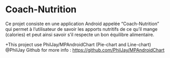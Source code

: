 # Coach-Nutrition
Ce projet consiste en une application Android appelée “Coach-Nutrition” qui permet à l’utilisateur de savoir les apports nutritifs de ce
qu’il mange (calories) et peut ainsi savoir s’il respecte un bon équilibre alimentaire.

+This project use PhilJay/MPAndroidChart (Pie-chart and Line-chart) @PhilJay Github for more info : https://github.com/PhilJay/MPAndroidChart 
